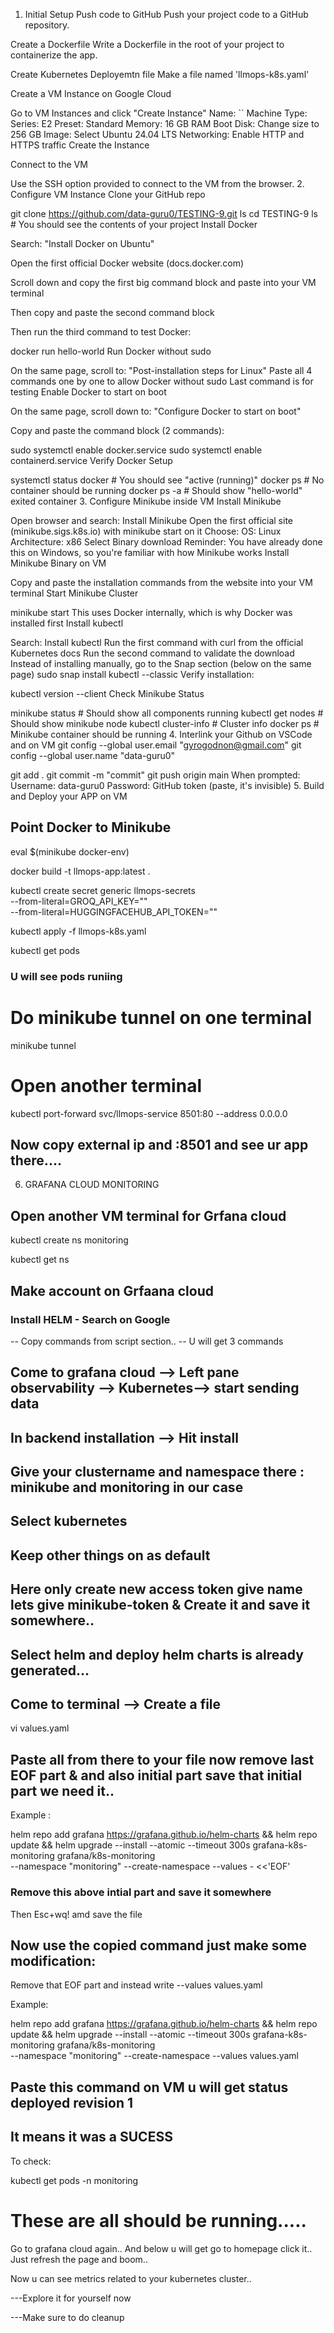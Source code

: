 1. Initial Setup
Push code to GitHub
Push your project code to a GitHub repository.

Create a Dockerfile
Write a Dockerfile in the root of your project to containerize the app.

Create Kubernetes Deployemtn file
Make a file named 'llmops-k8s.yaml'

Create a VM Instance on Google Cloud

Go to VM Instances and click "Create Instance"
Name: ``
Machine Type:
Series: E2
Preset: Standard
Memory: 16 GB RAM
Boot Disk:
Change size to 256 GB
Image: Select Ubuntu 24.04 LTS
Networking:
Enable HTTP and HTTPS traffic
Create the Instance

Connect to the VM

Use the SSH option provided to connect to the VM from the browser.
2. Configure VM Instance
Clone your GitHub repo

git clone https://github.com/data-guru0/TESTING-9.git
ls
cd TESTING-9
ls  # You should see the contents of your project
Install Docker

Search: "Install Docker on Ubuntu"

Open the first official Docker website (docs.docker.com)

Scroll down and copy the first big command block and paste into your VM terminal

Then copy and paste the second command block

Then run the third command to test Docker:

docker run hello-world
Run Docker without sudo

On the same page, scroll to: "Post-installation steps for Linux"
Paste all 4 commands one by one to allow Docker without sudo
Last command is for testing
Enable Docker to start on boot

On the same page, scroll down to: "Configure Docker to start on boot"

Copy and paste the command block (2 commands):

sudo systemctl enable docker.service
sudo systemctl enable containerd.service
Verify Docker Setup

systemctl status docker       # You should see "active (running)"
docker ps                     # No container should be running
docker ps -a                 # Should show "hello-world" exited container
3. Configure Minikube inside VM
Install Minikube

Open browser and search: Install Minikube
Open the first official site (minikube.sigs.k8s.io) with minikube start on it
Choose:
OS: Linux
Architecture: x86
Select Binary download
Reminder: You have already done this on Windows, so you're familiar with how Minikube works
Install Minikube Binary on VM

Copy and paste the installation commands from the website into your VM terminal
Start Minikube Cluster

minikube start
This uses Docker internally, which is why Docker was installed first
Install kubectl

Search: Install kubectl
Run the first command with curl from the official Kubernetes docs
Run the second command to validate the download
Instead of installing manually, go to the Snap section (below on the same page)
sudo snap install kubectl --classic
Verify installation:

kubectl version --client
Check Minikube Status

minikube status         # Should show all components running
kubectl get nodes       # Should show minikube node
kubectl cluster-info    # Cluster info
docker ps               # Minikube container should be running
4. Interlink your Github on VSCode and on VM
git config --global user.email "gyrogodnon@gmail.com"
git config --global user.name "data-guru0"

git add .
git commit -m "commit"
git push origin main
When prompted:
Username: data-guru0
Password: GitHub token (paste, it's invisible)
5. Build and Deploy your APP on VM
## Point Docker to Minikube
eval $(minikube docker-env)

docker build -t llmops-app:latest .

kubectl create secret generic llmops-secrets \
  --from-literal=GROQ_API_KEY="" \
  --from-literal=HUGGINGFACEHUB_API_TOKEN=""

kubectl apply -f llmops-k8s.yaml


kubectl get pods

### U will see pods runiing


# Do minikube tunnel on one terminal

minikube tunnel


# Open another terminal

kubectl port-forward svc/llmops-service 8501:80 --address 0.0.0.0

## Now copy external ip and :8501 and see ur app there....

6. GRAFANA CLOUD MONITORING
## Open another VM terminal for Grfana cloud

kubectl create ns monitoring

kubectl get ns

## Make account on Grfaana cloud

### Install HELM - Search on Google
-- Copy commands from script section..
-- U will get 3 commands


## Come to grafana cloud --> Left pane observability --> Kubernetes--> start sending data
## In backend installation --> Hit install
## Give your clustername and namespace there : minikube and monitoring in our case
## Select kubernetes
## Keep other things on as default
## Here only create new access token give name lets give minikube-token & Create it and save it somewhere..
## Select helm and deploy helm charts is already generated...



## Come to terminal --> Create a file
vi values.yaml


## Paste all from there to your file now remove last EOF part & and also initial part save that initial part we need it..

Example : 

helm repo add grafana https://grafana.github.io/helm-charts &&
  helm repo update &&
  helm upgrade --install --atomic --timeout 300s grafana-k8s-monitoring grafana/k8s-monitoring \
    --namespace "monitoring" --create-namespace --values - <<'EOF'

### Remove this above intial part and save it somewhere

Then Esc+wq! amd save the file


## Now use the copied command just make some modification:
Remove that EOF part and instead write
--values values.yaml

Example:

helm repo add grafana https://grafana.github.io/helm-charts &&
  helm repo update &&
  helm upgrade --install --atomic --timeout 300s grafana-k8s-monitoring grafana/k8s-monitoring \
    --namespace "monitoring" --create-namespace --values values.yaml

## Paste this command on VM u will get status deployed revision 1
## It means it was a SUCESS

To check:

kubectl get pods -n monitoring

# These are all should be running.....

Go to grafana cloud again..
And below u will get go to homepage click it..
Just refresh the page and boom..


Now u can see metrics related to your kubernetes cluster..

---Explore it for yourself now 

---Make sure to do cleanup 